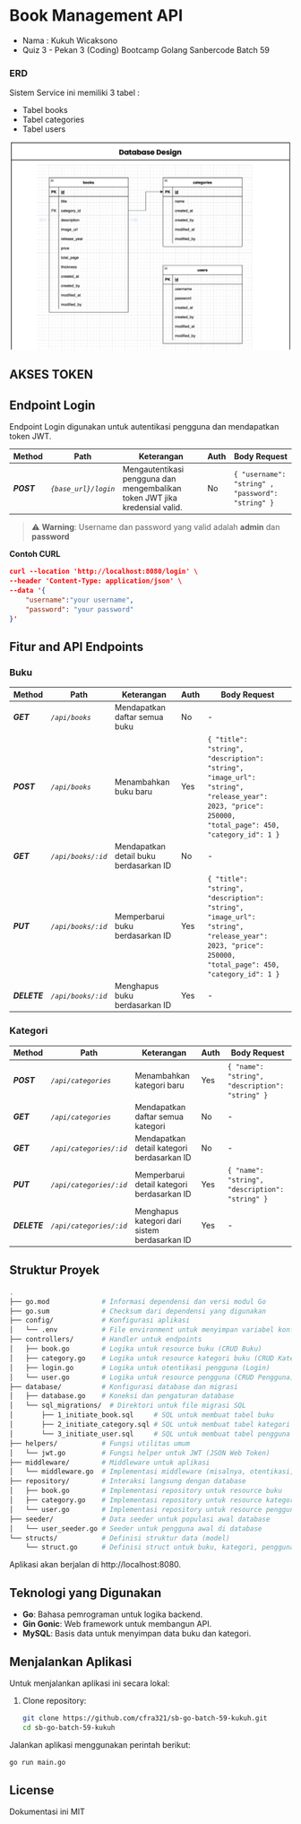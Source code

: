 # Book Management API
<ul>
<li>Nama : Kukuh Wicaksono</li>
<li>Quiz 3 - Pekan 3 (Coding) Bootcamp Golang Sanbercode Batch 59</li>
</ul>


### ERD
Sistem Service ini memiliki 3 tabel :
<ul>
<li>Tabel books</li>
<li>Tabel categories</li>
<li>Tabel users</li>
</ul>
<img src="documentation/Database_design.png">

## AKSES TOKEN

## Endpoint Login 
Endpoint Login digunakan untuk autentikasi pengguna dan mendapatkan token JWT.

Method | Path | Keterangan | Auth | Body Request  
------------- | ------------- | ------------- | -------------  | -------------  
***POST*** | *`{base_url}/login`* | Mengautentikasi pengguna dan mengembalikan token JWT jika kredensial valid. | No  | `{ "username": "string" , "password": "string" }`  


> ⚠️ **Warning**: Username dan password yang valid adalah **admin** dan **password**

**Contoh CURL**
```json
curl --location 'http://localhost:8080/login' \
--header 'Content-Type: application/json' \
--data '{
    "username":"your username",
    "password": "your password"
}'
```


## Fitur and API Endpoints

### Buku

Method | Path | Keterangan | Auth | Body Request  
------------- | ------------- | ------------- | ------------- | -------------  
***GET*** | *`/api/books`* | Mendapatkan daftar semua buku | No | -  
***POST*** | *`/api/books`* | Menambahkan buku baru | Yes | `{ "title": "string", "description": "string", "image_url": "string", "release_year": 2023, "price": 250000, "total_page": 450, "category_id": 1 }`  
***GET*** | *`/api/books/:id`* | Mendapatkan detail buku berdasarkan ID | No | -  
***PUT*** | *`/api/books/:id`* | Memperbarui buku berdasarkan ID | Yes | `{ "title": "string", "description": "string", "image_url": "string", "release_year": 2023, "price": 250000, "total_page": 450, "category_id": 1 }`  
***DELETE*** | *`/api/books/:id`* | Menghapus buku berdasarkan ID | Yes | -  
  
  
### Kategori

Method | Path | Keterangan | Auth | Body Request  
------------- | ------------- | ------------- | ------------- | -------------  
***POST*** | *`/api/categories`* | Menambahkan kategori baru | Yes | `{ "name": "string", "description": "string" }`  
***GET*** | *`/api/categories`* | Mendapatkan daftar semua kategori | No | -  
***GET*** | *`/api/categories/:id`* | Mendapatkan detail kategori berdasarkan ID | No | -  
***PUT*** | *`/api/categories/:id`* | Memperbarui detail kategori berdasarkan ID | Yes | `{ "name": "string", "description": "string" }`  
***DELETE*** | *`/api/categories/:id`* | Menghapus kategori dari sistem berdasarkan ID | Yes | -  

## Struktur Proyek

```bash
.
├── go.mod             # Informasi dependensi dan versi modul Go
├── go.sum             # Checksum dari dependensi yang digunakan
├── config/            # Konfigurasi aplikasi
│   └── .env           # File environment untuk menyimpan variabel konfigurasi
├── controllers/       # Handler untuk endpoints
│   ├── book.go        # Logika untuk resource buku (CRUD Buku)
│   ├── category.go    # Logika untuk resource kategori buku (CRUD Kategori)
│   ├── login.go       # Logika untuk otentikasi pengguna (Login)
│   └── user.go        # Logika untuk resource pengguna (CRUD Pengguna)
├── database/          # Konfigurasi database dan migrasi
│   ├── database.go    # Koneksi dan pengaturan database
│   └── sql_migrations/  # Direktori untuk file migrasi SQL
│       ├── 1_initiate_book.sql     # SQL untuk membuat tabel buku
│       ├── 2_initiate_category.sql # SQL untuk membuat tabel kategori
│       └── 3_initiate_user.sql     # SQL untuk membuat tabel pengguna
├── helpers/           # Fungsi utilitas umum
│   └── jwt.go         # Fungsi helper untuk JWT (JSON Web Token)
├── middleware/        # Middleware untuk aplikasi
│   └── middleware.go  # Implementasi middleware (misalnya, otentikasi, logging)
├── repository/        # Interaksi langsung dengan database
│   ├── book.go        # Implementasi repository untuk resource buku
│   ├── category.go    # Implementasi repository untuk resource kategori
│   └── user.go        # Implementasi repository untuk resource pengguna
├── seeder/            # Data seeder untuk populasi awal database
│   └── user_seeder.go # Seeder untuk pengguna awal di database
└── structs/           # Definisi struktur data (model)
    └── struct.go      # Definisi struct untuk buku, kategori, pengguna, dll.

```

Aplikasi akan berjalan di http://localhost:8080.

  
## Teknologi yang Digunakan

- **Go**: Bahasa pemrograman untuk logika backend.
- **Gin Gonic**: Web framework untuk membangun API.
- **MySQL**: Basis data untuk menyimpan data buku dan kategori.

## Menjalankan Aplikasi

Untuk menjalankan aplikasi ini secara lokal:

1. Clone repository:
   ```bash
   git clone https://github.com/cfra321/sb-go-batch-59-kukuh.git
   cd sb-go-batch-59-kukuh

Jalankan aplikasi menggunakan perintah berikut:

```bash
go run main.go
```

## License

Dokumentasi ini MIT


